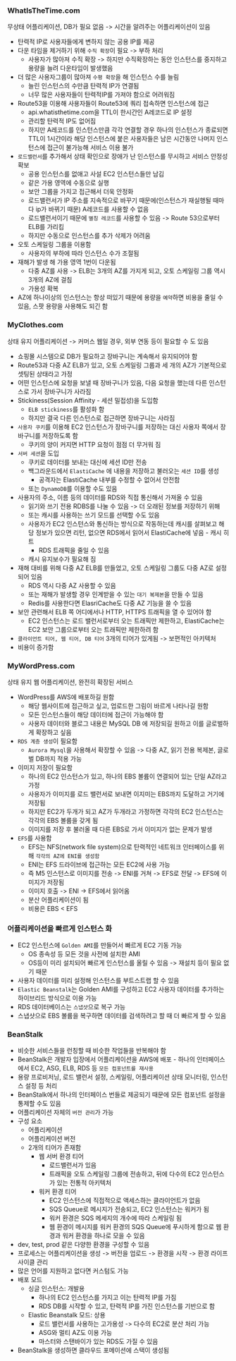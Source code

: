 ### WhatIsTheTime.com 
무상태 어플리케이션, DB가 필요 없음 -> 시간을 알려주는 어플리케이션이 있음
- 탄력적 IP로 사용자들에게 변하지 않는 공용 IP를 제공
- 다운 타임을 제거하기 위해 `수직 확장`이 필요 -> 부하 처리
	- 사용자가 많아져 수직 확장 -> 하지만 수직확장하는 동안 인스턴스를 중지하고 용량을 늘려 다운타임이 발생했음
- 더 많은 사용자그룹이 많아져 `수평 확장`을 해 인스턴스 수를 늘림
	- 늘린 인스턴스의 수만큼 탄력적 IP가 연결됨
	- 너무 많은 사용자들이 탄력적IP를 가져야 함으로 어려워짐
- Route53을 이용해 사용자들이 Route53에 쿼리 접속하면 인스턴스에 접근
	- api.whatisthetime.com을 TTL이 한시간인 A레코드로 IP 설정
	- 관리할 탄력적 IP도 없어짐
	- 하지만 A레코드를 인스턴스만큼 각각 연결할 경우 하나의 인스턴스가 종료되면 TTL이 1시간이라 해당 인스턴스에 붙은 사용자들은 남은 시간동안 나머지 인스턴스에 접근이 불가능해 서비스 이용 불가
- `로드밸런서`를 추가해서 상태 확인으로 장애가 난 인스턴스를 무시하고 서비스 안정성 확보
	- 공용 인스턴스를 없애고 사설 EC2 인스턴스들만 남김
	- 같은 가용 영역에 수동으로 실행
	- 보안 그룹을 가지고 접근해서 더욱 안정화
	- 로드밸런서가 IP 주소를 지속적으로 바꾸기 때문에(인스턴스가 재실행될 때마다 ip가 바뀌기 때문) A레코드를 사용할 수 없음
	- 로드밸런서이기 때문에 `별칭 레코드`를 사용할 수 있음 -> Route 53으로부터 ELB를 가리킴
	- 하지만 수동으로 인스턴스를 추가 삭제가 어려움
- 오토 스케일링 그룹을 이용함
	- 사용자의 부하에 따라 인스턴스 수가 조절됨
- 재해가 발생 해 가용 영역 1번이 다운됨
	- 다중 AZ를 사용 -> ELB는 3개의 AZ를 가지게 되고, 오토 스케일링 그룹 역시 3개의 AZ에 걸침
	- 가용성 확복
- AZ에 하나이상의 인스턴스는 항상 떠있기 때문에 용량을 `예약`하면 비용을 줄일 수 있음, 스팟 용량을 사용해도 되긴 함
### MyClothes.com
상태 유지 어플리케이션 -> 커머스 웹일 경우, 외부 연동 등이 필요할 수 도 있음
- 쇼핑몰 시스템으로 DB가 필요하고 장바구니는 계속해서 유지되어야 함
- Route53과 다중 AZ ELB가 있고, 오토 스케일링 그룹과 세 개의 AZ가 기본적으로 셋팅된 상태라고 가정
- 어떤 인스턴스에 요청을 보낼 때 장바구니가 있음, 다음 요청을 했는데 다른 인스턴스로 가서 장바구니가 사라짐
- Stickiness(Session Affinity - 세션 밀접성)을 도입함
	- `ELB stickiness`를 활성화 함
	- 하지만 결국 다른 인스턴스로 접근하면 장바구니는 사라짐
- `사용자 쿠키`를 이용해 EC2 인스턴스가 장바구니를 저장하는 대신 사용자 쪽에서 장바구니를 저장하도록 함
	- 쿠키의 양이 커지면 HTTP 요청이 점점 더 무거워 짐
- `서버 세션`을 도입
	- 쿠키로 데이터를 보내는 대신에 세션 ID만 전송
	- 백그라운드에서 `ElastiCache` 에 내용을 저장하고 불러오는 `세션 ID`를 생성
		- 공격자는 ElastiCache 내부를 수정할 수 없어서 안전함
	- 또는 `DynamoDB`를 이용할 수도 있음
- 사용자의 주소, 이름 등의 데이터를 RDS와 직접 통신해서 가져올 수 있음
	- 읽기와 쓰기 전용 RDBS를 나눌 수 있음 -> 더 오래된 정보를 저장하기 위해
	- 또는 캐시를 사용하는 쓰기 모드를 선택할 수도 있음
	- 사용자가 EC2 인스턴스와 통신하는 방식으로 작동하는데 캐시를 살펴보고 해당 정보가 있으면 리턴, 없으면 RDS에서 읽어서 ElastiCache에 넣음 - 캐시 히트
		- RDS 트래픽을 줄일 수 있음
	- 캐시 유지보수가 필요해 짐
- 재해 대비를 위해 다중 AZ ELB를 만들었고, 오토 스케일링 그룹도 다중 AZ로 설정되어 있음
	- RDS 역시 다중 AZ 사용할 수 있음
	- 또는 재해가 발생할 경우 인계받을 수 있는 `대기 복제본`을 만들 수 있음
	- Redis를 사용한다면 ElasriCache도 다중 AZ 기능을 쓸 수 있음
- 보안 관련해서 ELB 쪽 어디에서나 HTTP, HTTPS 트래픽을 열 수 있어야 함
	- EC2 인스턴스는 로드 밸런서로부터 오는 트래픽만 제한하고, ElastiCache는 EC2 보안 그룹으로부터 오는 트래픽만 제한하려 함
- `클라이언트 티어, 웹 티어, DB 티어` 3개의 티어가 있게됨 -> 보편적인 아키텍처
-  비용이 증가함
### MyWordPress.com
상태 유지 웹 어플리케이션, 완전히 확장된 서비스
- WordPress를 AWS에 배포하길 원함
	- 해당 웹사이트에 접근하고 싶고, 업로드한 그림이 바르게 나타나길 원함
	- 모든 인스턴스들이 해당 데이터에 접근이 가능해야 함
	- 사용자 데이터와 블로그 내용은 MySQL DB 에 저장되길 원하고 이를 글로벌하게 확장하고 싶음
- `RDS 계층 생성`이 필요함
	- `Aurora Mysql`을 사용해서 확장할 수 있음 -> 다중 AZ, 읽기 전용 복제본, 글로벌 DB까지 적용 가능
- 이미지 저장이 필요함
	- 하나의 EC2 인스턴스가 있고, 하나의 EBS 볼륨이 연결되어 있는 단일 AZ라고 가정
	- 사용자가 이미지를 로드 밸런서로 보내면 이지미는 EBS까지 도달하고 거기에 저장됨
	- 하지만 EC2가 두개가 되고 AZ가 두개라고 가정하면 각각의 EC2 인스턴스는 각각의 EBS 볼륨을 갖게 됨
	- 이미지를 저장 후 불러올 때 다른 EBS로 가서 이미지가 없는 문제가 발생
- `EFS`를 사용함
	- EFS는 NFS(network file system)으로 탄력적인 네트워크 인터페이스를 위해 `각각의 AZ에 ENI를 생성함`
	- ENI는 EFS 드라이브에 접근하는 모든 EC2에 사용 가능
	- 즉 M5 인스턴스로 이미지를 전송 -> ENI를 거쳐 -> EFS로 전달 -> EFS에 이미지가 저장됨
	- 이미지 호출 -> ENI -> EFS에서 읽어옴
	- 분산 어플리케이션이 됨
	- 비용은 EBS < EFS
### 어플리케이션을 빠르게 인스턴스 화
- EC2 인스턴스에 `Golden AMI`를 만들어서 빠르게 EC2 기동 가능
	- OS 종속성 등 모든 것을 사전에 설치한 AMI
	- OS등이 미리 설치되어 빠르게 인스턴스를 올릴 수 있음 -> 재설치 등이 필요 없기 때문
- 사용자 데이터를 미리 설정해 인스턴스를 부트스트랩 할 수 있음
- `Elastic Beanstalk`는 Golden AMI를 구성하고 EC2 사용자 데이터를 추가하는 하이브리드 방식으로 이용 가능
- RDS 데이터베이스는 `스냅샷`으로 복구 가능
- 스냅샷으로 EBS 볼륨을 복구하면 데이터를 검색하려고 할 때 더 빠르게 할 수 있음
### BeanStalk
- 비슷한 서비스들을 런칭할 때 비슷한 작업들을 반복해야 함
- BeanStalk은 개발자 입장에서 어플리케이션을 AWS에 배포 - 하나의 인터페이스에서 EC2, ASG, ELB, RDS 등 `모든 컴포넌트를 재사용`
- 용량 프로비저닝, 로드 밸런서 설정, 스케일링, 어플리케이션 상태 모니터링, 인스턴스 설정 등 처리
- BeanStalk에서 하나의 인터페이스 번들로 제공되기 때문에 모든 컴포넌트 설정을 통제할 수도 있음
- 어플리케이션 자체의 `버전 관리`가 가능
- 구성 요소
	- 어플리케이션
	- 어플리케이션 버전
	- 2개의 티어가 존재함
		- 웹 서버 환경 티어
			- 로드밸런서가 있음
			- 트래픽을 오토 스케일링 그룹에 전송하고, 뒤에 다수의 EC2 인스턴스가 있는 전통적 아키텍처
		- 워커 환경 티어
			- EC2 인스턴스에 직접적으로 액세스하는 클라이언트가 없음
			- SQS Queue로 메시지가 전송되고, EC2 인스턴스는 워커가 됨
			- 워커 환경은 SQS 메세지의 개수에 따라 스케일링 됨
			- 웹 환경이 메시지를 워커 환경의 SQS Queue에 푸시하게 함으로 웹 환경과 워커 환경을 하나로 모을 수 있음
- dev, test, prod 같은 다양한 환경을 구성할 수 있음
- 프로세스는 어플리케이션을 생성 -> 버전을 업로드 -> 환경을 시작 -> 환경 라이프 사이클 관리
- 많은 언어를 지원하고 없다면 커스텀도 가능
- 배포 모드
	- 싱글 인스턴스: 개발용
		- 하나의 EC2 인스턴스를 가지고 이는 탄력적 IP를 가짐
		- RDS DB를 시작할 수 있고, 탄력적 IP를 가진 인스턴스를 기반으로 함
	- Elastic Beanstalk 모드: 상용
		- 로드 밸런서를 사용하는 고가용성 -> 다수의 EC2로 분산 처리 가능
		- ASG와 멀티 AZ도 이용 가능
		- 마스터와 스탠바이가 있는 RDS도 가질 수 있음
- BeanStalk을 생성하면 클라우드 포메이션에 스택이 생성됨
